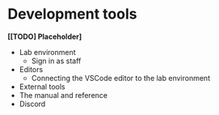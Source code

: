 # Development tools

**[[TODO] Placeholder]**

- Lab environment
  - Sign in as staff
- Editors
  - Connecting the VSCode editor to the lab environment
- External tools
- The manual and reference
- Discord